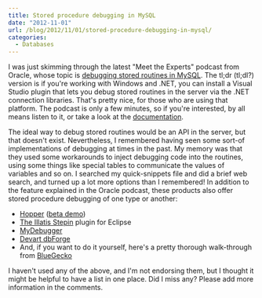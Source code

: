 ```yaml
---
title: Stored procedure debugging in MySQL
date: "2012-11-01"
url: /blog/2012/11/01/stored-procedure-debugging-in-mysql/
categories:
  - Databases
---
```

I was just skimming through the latest "Meet the Experts" podcast from Oracle, whose topic is [debugging stored routines in MySQL][1]. The tl;dr (tl;dl?) version is if you're working with Windows and .NET, you can install a Visual Studio plugin that lets you debug stored routines in the server via the .NET connection libraries. That's pretty nice, for those who are using that platform. The podcast is only a few minutes, so if you're interested, by all means listen to it, or take a look at the [documentation][2].

The ideal way to debug stored routines would be an API in the server, but that doesn't exist. Nevertheless, I remembered having seen some sort-of implementations of debugging at times in the past. My memory was that they used some workarounds to inject debugging code into the routines, using some things like special tables to communicate the values of variables and so on. I searched my quick-snippets file and did a brief web search, and turned up a lot more options than I remembered! In addition to the feature explained in the Oracle podcast, these products also offer stored procedure debugging of one type or another:

*   [Hopper][3] ([beta demo][4])
*   [The Illatis Stepin][5] plugin for Eclipse
*   [MyDebugger][6]
*   [Devart dbForge][7]
*   And, if you want to do it yourself, here's a pretty thorough walk-through from [BlueGecko][8]

I haven't used any of the above, and I'm not endorsing them, but I thought it might be helpful to have a list in one place. Did I miss any? Please add more information in the comments.

 [1]: http://sqlhjalp.blogspot.com/2012/11/debugging-stored-routines-in-mysql.html
 [2]: http://dev.mysql.com/doc/refman/5.5/en/connector-net-visual-studio-debugger.html
 [3]: http://www.upscene.com/products.hopper.index.php
 [4]: http://www.upscene.com/products/hopper/demos/hopper_mysql_beta1.htm
 [5]: http://marketplace.eclipse.org/content/illatis-stepin-debugger-mysql-procedures
 [6]: http://mydebugger.com/
 [7]: http://www.devart.com/dbforge/mysql/studio/demostutorials/debugging.html#debugging
 [8]: http://www.bluegecko.net/mysql/debugging-stored-procedures/
